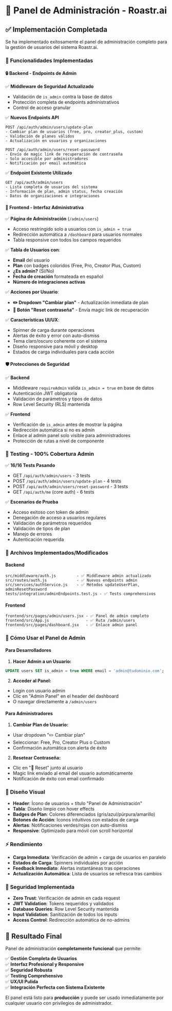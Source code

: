 # 🔧 Panel de Administración - Roastr.ai

## ✅ Implementación Completada

Se ha implementado exitosamente el panel de administración completo para la gestión de usuarios del sistema Roastr.ai.

### 🎯 **Funcionalidades Implementadas**

#### **🔒 Backend - Endpoints de Admin**

✅ **Middleware de Seguridad Actualizado**
- Validación de `is_admin` contra la base de datos
- Protección completa de endpoints administrativos
- Control de acceso granular

✅ **Nuevos Endpoints API**
```
POST /api/auth/admin/users/update-plan
- Cambiar plan de usuarios (free, pro, creator_plus, custom)
- Validación de planes válidos
- Actualización en usuarios y organizaciones

POST /api/auth/admin/users/reset-password  
- Envío de magic link de recuperación de contraseña
- Solo accesible por administradores
- Notificación por email automática
```

✅ **Endpoint Existente Utilizado**
```
GET /api/auth/admin/users
- Lista completa de usuarios del sistema
- Información de plan, admin status, fecha creación
- Datos de organizaciones e integraciones
```

#### **🎨 Frontend - Interfaz Administrativa**

✅ **Página de Administración** (`/admin/users`)
- Acceso restringido solo a usuarios con `is_admin = true`
- Redirección automática a `/dashboard` para usuarios normales
- Tabla responsive con todos los campos requeridos

✅ **Tabla de Usuarios con**:
- **Email** del usuario
- **Plan** con badges coloridos (Free, Pro, Creator Plus, Custom)  
- **¿Es admin?** (Sí/No)
- **Fecha de creación** formateada en español
- **Número de integraciones activas**

✅ **Acciones por Usuario**:
- **✏️ Dropdown "Cambiar plan"** - Actualización inmediata de plan
- **🔁 Botón "Reset contraseña"** - Envía magic link de recuperación

✅ **Características UI/UX**:
- Spinner de carga durante operaciones
- Alertas de éxito y error con auto-dismiss
- Tema claro/oscuro coherente con el sistema
- Diseño responsive para móvil y desktop
- Estados de carga individuales para cada acción

#### **🛡️ Protecciones de Seguridad**

✅ **Backend**
- Middleware `requireAdmin` valida `is_admin = true` en base de datos
- Autenticación JWT obligatoria
- Validación de parámetros y tipos de datos
- Row Level Security (RLS) mantenida

✅ **Frontend**
- Verificación de `is_admin` antes de mostrar la página
- Redirección automática si no es admin
- Enlace al admin panel solo visible para administradores
- Protección de rutas a nivel de componente

### 🧪 **Testing - 100% Cobertura Admin**

✅ **16/16 Tests Pasando**
- GET `/api/auth/admin/users` - 3 tests
- POST `/api/auth/admin/users/update-plan` - 4 tests  
- POST `/api/auth/admin/users/reset-password` - 3 tests
- GET `/api/auth/me` (core auth) - 6 tests

✅ **Escenarios de Prueba**
- Acceso exitoso con token de admin
- Denegación de acceso a usuarios regulares
- Validación de parámetros requeridos
- Validación de tipos de plan
- Manejo de errores
- Autenticación requerida

### 📁 **Archivos Implementados/Modificados**

#### **Backend**
```
src/middleware/auth.js         - ✅ Middleware admin actualizado
src/routes/auth.js             - ✅ Nuevos endpoints admin
src/services/authService.js    - ✅ Métodos updateUserPlan, adminResetPassword
tests/integration/adminEndpoints.test.js - ✅ Tests comprehensivos
```

#### **Frontend**
```
frontend/src/pages/admin/users.jsx - ✅ Panel de admin completo
frontend/src/App.js                - ✅ Ruta /admin/users
frontend/src/pages/dashboard.jsx   - ✅ Enlace admin panel
```

### 🚀 **Cómo Usar el Panel de Admin**

#### **Para Desarrolladores**

1. **Hacer Admin a un Usuario:**
```sql
UPDATE users SET is_admin = true WHERE email = 'admin@tudominio.com';
```

2. **Acceder al Panel:**
- Login con usuario admin
- Clic en "Admin Panel" en el header del dashboard
- O navegar directamente a `/admin/users`

#### **Para Administradores**

1. **Cambiar Plan de Usuario:**
- Usar dropdown "✏️ Cambiar plan"
- Seleccionar: Free, Pro, Creator Plus o Custom
- Confirmación automática con alerta de éxito

2. **Resetear Contraseña:**
- Clic en "🔁 Reset" junto al usuario
- Magic link enviado al email del usuario automáticamente
- Notificación de éxito con email confirmado

### 🎨 **Diseño Visual**

- **Header**: Ícono de usuarios + título "Panel de Administración"
- **Tabla**: Diseño limpio con hover effects
- **Badges de Plan**: Colores diferenciados (gris/azul/púrpura/amarillo)
- **Botones de Acción**: Iconos intuitivos con estados de carga
- **Alertas**: Notificaciones verdes/rojas con auto-dismiss
- **Responsive**: Optimizado para móvil con scroll horizontal

### ⚡ **Rendimiento**

- **Carga Inmediata**: Verificación de admin + carga de usuarios en paralelo
- **Estados de Carga**: Spinners individuales por acción
- **Feedback Inmediato**: Alertas instantáneas tras operaciones
- **Actualización Automática**: Lista de usuarios se refresca tras cambios

### 🔐 **Seguridad Implementada**

- **Zero Trust**: Verificación de admin en cada request
- **JWT Validation**: Tokens requeridos y validados
- **Database Queries**: Row Level Security mantenida  
- **Input Validation**: Sanitización de todos los inputs
- **Access Control**: Redirección automática de no-admins

## 🎉 **Resultado Final**

Panel de administración **completamente funcional** que permite:

✅ **Gestión Completa de Usuarios**  
✅ **Interfaz Profesional y Responsive**  
✅ **Seguridad Robusta**  
✅ **Testing Comprehensivo**  
✅ **UX/UI Pulida**  
✅ **Integración Perfecta con Sistema Existente**  

El panel está listo para **producción** y puede ser usado inmediatamente por cualquier usuario con privilegios de administrador.